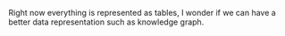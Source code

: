 Right now everything is represented as tables, I wonder if we can have a better data representation such as knowledge graph.
